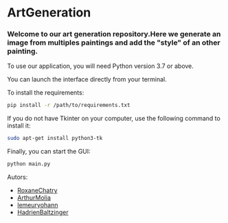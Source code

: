# ArtGeneration

### Welcome to our art generation repository.Here we generate an image from multiples paintings and add the "style" of an other painting.
To use our application, you will need Python version 3.7 or above.

You can launch the interface directly from your terminal.

To install the requirements:

```bash
pip install -r /path/to/requirements.txt
```

If you do not have Tkinter on your computer, use the following command to install it:
```bash
sudo apt-get install python3-tk
```

Finally, you can start the GUI:
```bash
python main.py
```

Autors: 
- [RoxaneChatry](https://github.com/RoxaneChatry)
- [ArthurMolia ](https://github.com/ArthurMolia)
- [lemeuryohann](https://github.com/lemeuryohann)
- [HadrienBaltzinger](https://github.com/HadrienBaltzinger)

